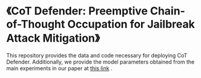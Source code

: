# 《CoT Defender: Preemptive Chain-of-Thought Occupation for Jailbreak Attack Mitigation》
This repository provides the data and code necessary for deploying CoT Defender. Additionally, we provide the model parameters obtained from the main experiments in our paper at [this link](https://drive.google.com/file/d/1LAuT1a0ja0xpjksXh8jUKjkfBDZjy6oN/view?usp=drive_link) .
